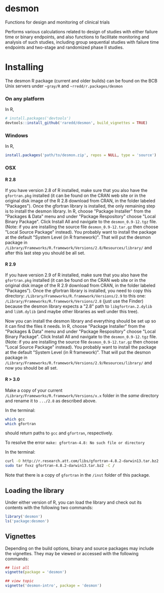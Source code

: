 desmon
====

Functions for design and monitoring of clinical trials

Performs various calculations related to design of studies with either failure
time or binary endpoints, and also functions to facilitate monitoring and
analysis of such studies, including group sequential studies with failure time
endpoints and two-stage and randomized phase II studies.

Installing
====

The desmon R package (current and older builds) can be found on the BCB Unix
servers under `~gray/R` and `~rredd/r.packages/desmon`

### On any platform

In R,
```r
# install.packages('devtools')
devtools::install_github('raredd/desmon', build_vignettes = TRUE)
```

### Windows

In R,
```r
install.packages('path/to/desmon.zip', repos = NULL, type = 'source')
```

### OSX

#### R 2.8

If you have version 2.8 of R installed, make sure that you also have the
`gfortran.pkg` installed (it can be found on the CRAN web site or in the
original disk image of the R 2.8 download from CRAN, in the folder labeled
"Packages"). Once the gfortran library is installed, the only remaining step
is to install the desmon library. In R, choose "Package Installer" from the
"Packages & Data" menu and under "Package Respository" choose "Local Binary
Package". Click Install All and navigate to the `desmon_0.9-12.tgz` file.
(Note: if you are installing the source file `desmon_0.9-12.tar.gz` then
choose "Local Source Package" instead). You probably want to install the
package at the default "System Level (in R framework)". That will put the
desmon package in `/Library/Frameworks/R.framework/Versions/2.8/Resources/library/`
and after this last step you should be all set.

#### R 2.9

If you have version 2.9 of R installed, make sure that you also have the
`gfortran.pkg` installed (it can be found on the CRAN web site or in the
original disk image of the R 2.9 download from CRAN, in the folder labeled
"Packages"). Once the gfortran library is installed, you need to copy this
directory: `/Library/Frameworks/R.framework/Versions/2.9` to this one:
`/Library/Frameworks/R.framework/Versions/2.8` (just use the Finder)
because the desmon library expects a "2.8" path to `libgfortran.2.dylib`
and `libR.dylib` (and maybe other libraries as well under this tree).

Now you can install the desmon library and everything should be set up so it
can find the files it needs. In R, choose "Package Installer" from the
"Packages & Data" menu and under "Package Respository" choose "Local Binary
Package". Click Install All and navigate to the `desmon_0.9-12.tgz` file.
(Note: if you are installing the source file `desmon_0.9-12.tar.gz` then
choose "Local Source Package" instead). You probably want to install the
package at the default "System Level (in R framework)". That will put the
desmon package in
`/Library/Frameworks/R.framework/Versions/2.9/Resources/library/` and now you
should be all set.

#### R > 3.0

Make a copy of your current `/Library/Frameworks/R.framework/Versions/x.x`
folder in the *same* directory and rename it to `.../2.8` as described above.

In the terminal:

```sh
which gcc
which gfortran
```
should return paths to `gcc` and `gfortran`, respectively.

To resolve the error
`make: gfortran-4.8: No such file or directory`

In the terminal:

```sh
curl -O http://r.research.att.com/libs/gfortran-4.8.2-darwin13.tar.bz2
sudo tar fvxz gfortran-4.8.2-darwin13.tar.bz2 -C /
```

Note that there is a copy of `gfortran` in the `/inst` folder of this package.

Loading the library
-------------------

Under either version of R, you can load the library and check out its contents
with the following two commands:

```r
library('desmon')
ls('package:desmon')
```

Vignettes
-------------------

Depending on the build options, binary and source packages may include the
vignettes. They may be viewed or accessed with the following commands:

```r
## list all
vignette(package = 'desmon')

## view topic
vignette('desmon-intro', package = 'desmon')
```
